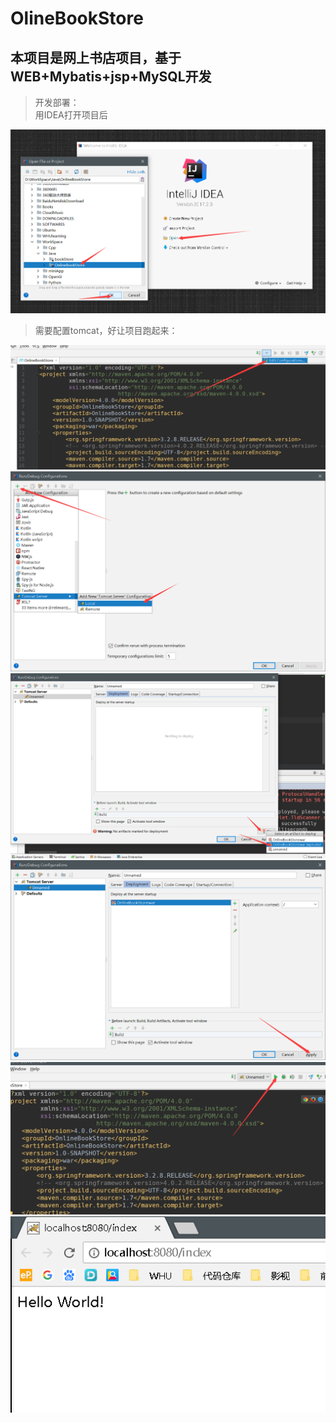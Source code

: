 # OlineBookStore
## 本项目是网上书店项目，基于WEB+Mybatis+jsp+MySQL开发
> 开发部署：  
> 用IDEA打开项目后

<img src='README/open01.png'> 

> 需要配置tomcat，好让项目跑起来：  

<img src='README/run01.png'> 
<img src='README/run02.png'> 
<img src='README/run03.png'> 
<img src='README/run04.png'> 
<img src='README/run05.png'> 
<img src='README/run06.png'> 
